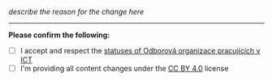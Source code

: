 _describe the reason for the change here_


----------
__Please confirm the following:__

- [ ] I accept and respect the [statuses of Odborová organizace pracujících v ICT](https://ictunion.cz/downloads/ictunion-statutes-en.pdf)
- [ ] I'm providing all content changes under the [CC BY 4.0](https://creativecommons.org/licenses/by/4.0/) license
